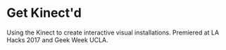 # Get Kinect'd
Using the Kinect to create interactive visual installations. Premiered at LA Hacks 2017 and Geek Week UCLA.
